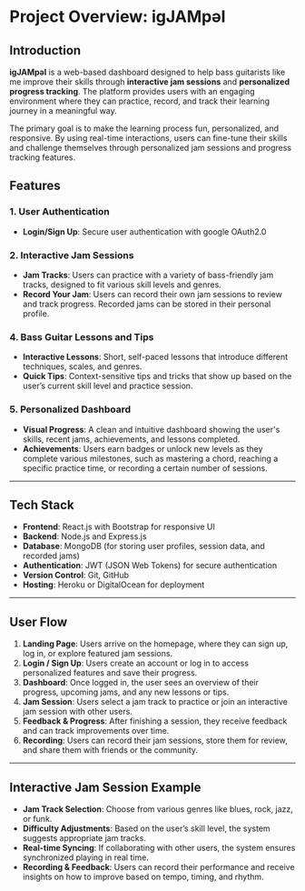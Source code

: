 # Project Overview: igJAMpəl

## Introduction

**igJAMpəl** is a web-based dashboard designed to help bass guitarists like me improve their skills through **interactive jam sessions** and **personalized progress tracking**. The platform provides users with an engaging environment where they can practice, record, and track their learning journey in a meaningful way.

The primary goal is to make the learning process fun, personalized, and responsive. By using real-time interactions, users can fine-tune their skills and challenge themselves through personalized jam sessions and progress tracking features.

## Features

### 1. **User Authentication**
- **Login/Sign Up**: Secure user authentication with google OAuth2.0
  
### 2. **Interactive Jam Sessions**
- **Jam Tracks**: Users can practice with a variety of bass-friendly jam tracks, designed to fit various skill levels and genres.
- **Record Your Jam**: Users can record their own jam sessions to review and track progress. Recorded jams can be stored in their personal profile.
  
### 4. **Bass Guitar Lessons and Tips**
- **Interactive Lessons**: Short, self-paced lessons that introduce different techniques, scales, and genres. 
- **Quick Tips**: Context-sensitive tips and tricks that show up based on the user’s current skill level and practice session.
  
### 5. **Personalized Dashboard**
- **Visual Progress**: A clean and intuitive dashboard showing the user's skills, recent jams, achievements, and lessons completed.
- **Achievements**: Users earn badges or unlock new levels as they complete various milestones, such as mastering a chord, reaching a specific practice time, or recording a certain number of sessions.

---

## Tech Stack

- **Frontend**: React.js with Bootstrap for responsive UI
- **Backend**: Node.js and Express.js
- **Database**: MongoDB (for storing user profiles, session data, and recorded jams)
- **Authentication**: JWT (JSON Web Tokens) for secure authentication
- **Version Control**: Git, GitHub
- **Hosting**: Heroku or DigitalOcean for deployment

---

## User Flow

1. **Landing Page**: Users arrive on the homepage, where they can sign up, log in, or explore featured jam sessions.
2. **Login / Sign Up**: Users create an account or log in to access personalized features and save their progress.
3. **Dashboard**: Once logged in, the user sees an overview of their progress, upcoming jams, and any new lessons or tips.
4. **Jam Session**: Users select a jam track to practice or join an interactive jam session with other users.
5. **Feedback & Progress**: After finishing a session, they receive feedback and can track improvements over time.
6. **Recording**: Users can record their jam sessions, store them for review, and share them with friends or the community.

---

## Interactive Jam Session Example

- **Jam Track Selection**: Choose from various genres like blues, rock, jazz, or funk.
- **Difficulty Adjustments**: Based on the user’s skill level, the system suggests appropriate jam tracks.
- **Real-time Syncing**: If collaborating with other users, the system ensures synchronized playing in real time.
- **Recording & Feedback**: Users can record their performance and receive insights on how to improve based on tempo, timing, and rhythm.